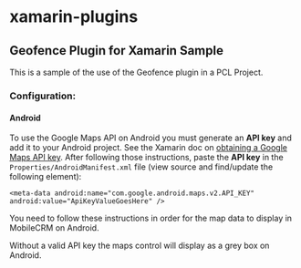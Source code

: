 xamarin-plugins 
===============

## Geofence Plugin for Xamarin Sample

This is a sample of the use of the Geofence plugin in a PCL Project.

### Configuration:

#### Android

To use the Google Maps API on Android you must generate an **API key** and add it to your Android project. See the Xamarin doc on [obtaining a Google Maps API key](http://developer.xamarin.com/guides/android/platform_features/maps_and_location/maps/obtaining_a_google_maps_api_key/). After following those instructions, paste the **API key** in the `Properties/AndroidManifest.xml` file (view source and find/update the following element):

    <meta-data android:name="com.google.android.maps.v2.API_KEY" android:value="ApiKeyValueGoesHere" />

You need to follow these instructions in order for the map data to display in MobileCRM on Android.

Without a valid API key the maps control will display as a grey box on Android.
